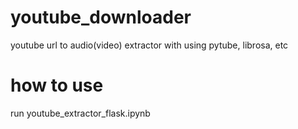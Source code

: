 # youtube_downloader
youtube url to audio(video) extractor with using pytube, librosa, etc


# how to use
run youtube_extractor_flask.ipynb
